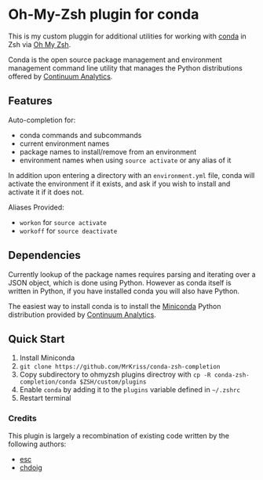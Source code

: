 # Oh-My-Zsh plugin for conda 

This is my custom pluggin for additional utilities for working with [conda](http://conda.pydata.org/docs/) in Zsh via [Oh My Zsh](http://ohmyz.sh/).

Conda is the open source package management and environment management command line utility that manages the Python distributions offered by [Continuum Analytics](https://www.continuum.io/).  

## Features

Auto-completion for:

* conda commands and subcommands
* current environment names 
* package names to install/remove from an environment
* environment names when using `source activate` or any alias of it

In addition upon entering a directory with an `environment.yml` file, conda will activate the environment if it exists, and ask if you wish to install and activate it if it does not.

Aliases Provided:

* `workon` for `source activate`
* `workoff` for `source deactivate`

## Dependencies 

Currently lookup of the package names requires parsing and iterating over a JSON object, which is done using Python. However as conda itself is written in Python, if you have installed conda you will also have Python. 

The easiest way to install conda is to install the [Miniconda](http://conda.pydata.org/miniconda.html) Python distribution provided by [Continuum Analytics](https://www.continuum.io/).

## Quick Start 

1. Install Miniconda 
2. `git clone https://github.com/MrKriss/conda-zsh-completion`
3. Copy subdirectory to ohmyzsh plugins directroy with `cp -R conda-zsh-completion/conda $ZSH/custom/plugins`
4. Enable `conda` by adding it to the `plugins` variable defined in `~/.zshrc`
5. Restart terminal

### Credits 

This plugin is largely a recombination of existing code written by the following authors:

* [esc](https://github.com/esc/)
* [chdoig](https://github.com/chdoig/)

